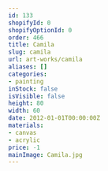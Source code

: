 ```yaml
---
id: 133
shopifyId: 0
shopifyOptionId: 0
order: 466
title: Camila
slug: camila
url: art-works/camila
aliases: []
categories:
- painting
inStock: false
isVisible: false
height: 80
width: 60
date: 2012-01-01T00:00:00Z
materials:
- canvas
- acrylic
price: -1
mainImage: Camila.jpg
---
```

